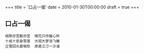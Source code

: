 +++
title = '口占一偈'
date = 2010-01-30T00:00:00
draft = true
+++
## 口占一偈

```text
相聚亦苦散亦苦  情花只作摧心杵
十戒十悲身零落  大观大梦泪飞舞
立雪回头莫嗔怨  原是江汀一沙渚
```
